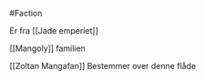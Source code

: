 #Faction 

Er fra [[Jade emperiet]]

[[Mangoly]] familien

[[Zoltan Mangafan]] Bestemmer over denne flåde
